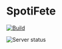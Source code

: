 # SpotiFete

[![Build](https://github.com/47-11/spotifete/actions/workflows/build.yml/badge.svg)](https://github.com/47-11/spotifete/actions/workflows/build.yml)

![Server status](https://badgen.net/uptime-robot/status/m787307678-77f6bbd0d4a20cf70253150b)
